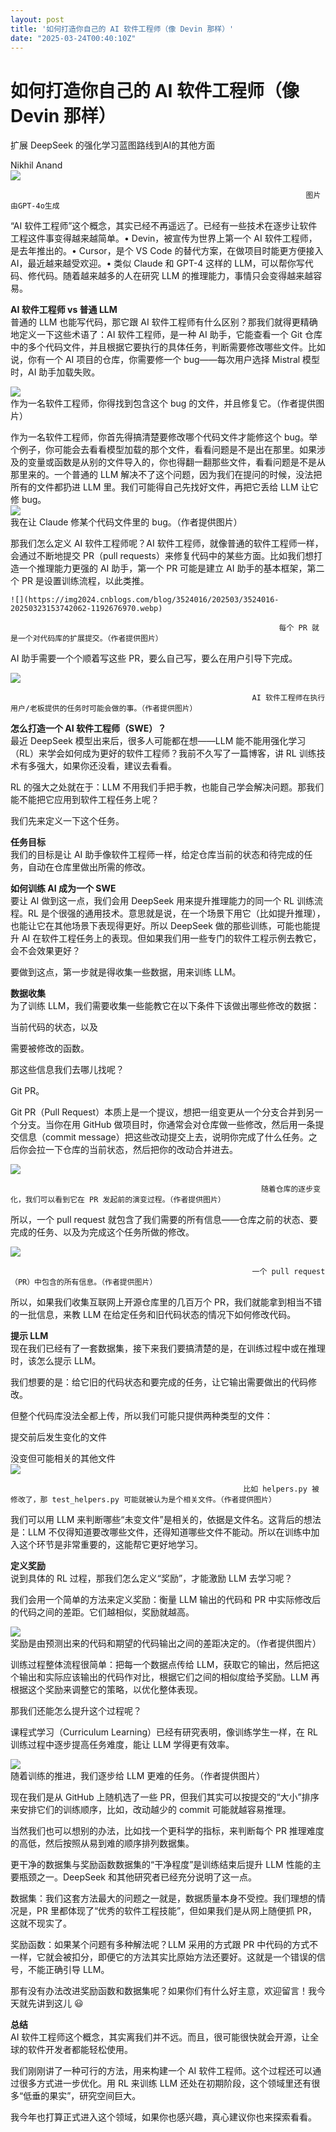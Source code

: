 ```yaml
---
layout: post
title: '如何打造你自己的 AI 软件工程师（像 Devin 那样）'
date: "2025-03-24T00:40:10Z"
---
```

如何打造你自己的 AI 软件工程师（像 Devin 那样）
=============================

扩展 DeepSeek 的强化学习蓝图路线到AI的其他方面

Nikhil Anand  
![](https://img2024.cnblogs.com/blog/3524016/202503/3524016-20250323153625734-83683641.webp)

                                                                      图片由GPT-4o生成
    

“AI 软件工程师”这个概念，其实已经不再遥远了。已经有一些技术在逐步让软件工程这件事变得越来越简单。• Devin，被宣传为世界上第一个 AI 软件工程师，是去年推出的。• Cursor，是个 VS Code 的替代方案，在做项目时能更方便接入 AI，最近越来越受欢迎。• 类似 Claude 和 GPT-4 这样的 LLM，可以帮你写代码、修代码。随着越来越多的人在研究 LLM 的推理能力，事情只会变得越来越容易。

**AI 软件工程师 vs 普通 LLM**  
普通的 LLM 也能写代码，那它跟 AI 软件工程师有什么区别？那我们就得更精确地定义一下这些术语了：AI 软件工程师，是一种 AI 助手，它能查看一个 Git 仓库中的多个代码文件，并且根据它要执行的具体任务，判断需要修改哪些文件。比如说，你有一个 AI 项目的仓库，你需要修一个 bug——每次用户选择 Mistral 模型时，AI 助手加载失败。

![](https://img2024.cnblogs.com/blog/3524016/202503/3524016-20250323153648061-506956734.webp)  
作为一名软件工程师，你得找到包含这个 bug 的文件，并且修复它。（作者提供图片）

作为一名软件工程师，你首先得搞清楚要修改哪个代码文件才能修这个 bug。举个例子，你可能会去看看模型加载的那个文件，看看问题是不是出在那里。如果涉及的变量或函数是从别的文件导入的，你也得翻一翻那些文件，看看问题是不是从那里来的。一个普通的 LLM 解决不了这个问题，因为我们在提问的时候，没法把所有的文件都扔进 LLM 里。我们可能得自己先找好文件，再把它丢给 LLM 让它修 bug。  
![](https://img2024.cnblogs.com/blog/3524016/202503/3524016-20250323153703586-1621428757.webp)  
我在让 Claude 修某个代码文件里的 bug。（作者提供图片）

那我们怎么定义 AI 软件工程师呢？AI 软件工程师，就像普通的软件工程师一样，会通过不断地提交 PR（pull requests）来修复代码中的某些方面。比如我们想打造一个推理能力更强的 AI 助手，第一个 PR 可能是建立 AI 助手的基本框架，第二个 PR 是设置训练流程，以此类推。

    ![](https://img2024.cnblogs.com/blog/3524016/202503/3524016-20250323153742062-1192676970.webp)
    
                                                                每个 PR 就是一个对代码库的扩展提交。（作者提供图片）
    

AI 助手需要一个个顺着写这些 PR，要么自己写，要么在用户引导下完成。

![](https://img2024.cnblogs.com/blog/3524016/202503/3524016-20250323153751013-1742513590.webp)

                                                          AI 软件工程师在执行用户/老板提供的任务时可能会做的事。（作者提供图片）
    

**怎么打造一个 AI 软件工程师（SWE）？**  
最近 DeepSeek 模型出来后，很多人可能都在想——LLM 能不能用强化学习（RL）来学会如何成为更好的软件工程师？我前不久写了一篇博客，讲 RL 训练技术有多强大，如果你还没看，建议去看看。

RL 的强大之处就在于：LLM 不用我们手把手教，也能自己学会解决问题。那我们能不能把它应用到软件工程任务上呢？

我们先来定义一下这个任务。

**任务目标**  
我们的目标是让 AI 助手像软件工程师一样，给定仓库当前的状态和待完成的任务，自动在仓库里做出所需的修改。

**如何训练 AI 成为一个 SWE**  
要让 AI 做到这一点，我们会用 DeepSeek 用来提升推理能力的同一个 RL 训练流程。RL 是个很强的通用技术。意思就是说，在一个场景下用它（比如提升推理），也能让它在其他场景下表现得更好。所以 DeepSeek 做的那些训练，可能也能提升 AI 在软件工程任务上的表现。但如果我们用一些专门的软件工程示例去教它，会不会效果更好？

要做到这点，第一步就是得收集一些数据，用来训练 LLM。

**数据收集**  
为了训练 LLM，我们需要收集一些能教它在以下条件下该做出哪些修改的数据：

当前代码的状态，以及

需要被修改的函数。

那这些信息我们去哪儿找呢？

Git PR。

Git PR（Pull Request）本质上是一个提议，想把一组变更从一个分支合并到另一个分支。当你在用 GitHub 做项目时，你通常会对仓库做一些修改，然后用一条提交信息（commit message）把这些改动提交上去，说明你完成了什么任务。之后你会拉一下仓库的当前状态，然后把你的改动合并进去。

![](https://img2024.cnblogs.com/blog/3524016/202503/3524016-20250323153825351-976114620.webp)

                                                            随着仓库的逐步变化，我们可以看到它在 PR 发起前的演变过程。（作者提供图片）
    

所以，一个 pull request 就包含了我们需要的所有信息——仓库之前的状态、要完成的任务、以及为完成这个任务所做的修改。

![](https://img2024.cnblogs.com/blog/3524016/202503/3524016-20250323153837437-1832745266.webp)

                                                          一个 pull request（PR）中包含的所有信息。（作者提供图片）
    

所以，如果我们收集互联网上开源仓库里的几百万个 PR，我们就能拿到相当不错的一批信息，来教 LLM 在给定任务和旧代码状态的情况下如何修改代码。

**提示 LLM**  
现在我们已经有了一套数据集，接下来我们要搞清楚的是，在训练过程中或在推理时，该怎么提示 LLM。

我们想要的是：给它旧的代码状态和要完成的任务，让它输出需要做出的代码修改。

但整个代码库没法全都上传，所以我们可能只提供两种类型的文件：

提交前后发生变化的文件

没变但可能相关的其他文件  
![](https://img2024.cnblogs.com/blog/3524016/202503/3524016-20250323153854501-675135003.webp)

                                                        比如 helpers.py 被修改了，那 test_helpers.py 可能就被认为是个相关文件。（作者提供图片）
    

我们可以用 LLM 来判断哪些“未变文件”是相关的，依据是文件名。这背后的想法是：LLM 不仅得知道要改哪些文件，还得知道哪些文件不能动。所以在训练中加入这个环节是非常重要的，这能帮它更好地学习。

**定义奖励**  
说到具体的 RL 过程，那我们怎么定义“奖励”，才能激励 LLM 去学习呢？

我们会用一个简单的方法来定义奖励：衡量 LLM 输出的代码和 PR 中实际修改后的代码之间的差距。它们越相似，奖励就越高。

![](https://img2024.cnblogs.com/blog/3524016/202503/3524016-20250323153919784-867215766.webp)  
奖励是由预测出来的代码和期望的代码输出之间的差距决定的。（作者提供图片）

训练过程整体流程很简单：把每一个数据点传给 LLM，获取它的输出，然后把这个输出和实际应该输出的代码作对比，根据它们之间的相似度给予奖励。LLM 再根据这个奖励来调整它的策略，以优化整体表现。

那我们还能怎么提升这个过程呢？

课程式学习（Curriculum Learning）已经有研究表明，像训练学生一样，在 RL 训练过程中逐步提高任务难度，能让 LLM 学得更有效率。

![](https://img2024.cnblogs.com/blog/3524016/202503/3524016-20250323153934834-1545826929.webp)  
随着训练的推进，我们逐步给 LLM 更难的任务。（作者提供图片）

现在我们是从 GitHub 上随机选了一些 PR，但我们其实可以按提交的“大小”排序来安排它们的训练顺序，比如，改动越少的 commit 可能就越容易推理。

当然我们也可以想别的办法，比如找一个更科学的指标，来判断每个 PR 推理难度的高低，然后按照从易到难的顺序排列数据集。

更干净的数据集与奖励函数数据集的“干净程度”是训练结束后提升 LLM 性能的主要瓶颈之一。DeepSeek 和其他研究者已经充分说明了这一点。

数据集：我们这套方法最大的问题之一就是，数据质量本身不受控。我们理想的情况是，PR 里都体现了“优秀的软件工程技能”，但如果我们是从网上随便抓 PR，这就不现实了。

奖励函数：如果某个问题有多种解法呢？LLM 采用的方式跟 PR 中代码的方式不一样，它就会被扣分，即便它的方法其实比原始方法还要好。这就是一个错误的信号，不能正确引导 LLM。

那有没有办法改进奖励函数和数据集呢？如果你们有什么好主意，欢迎留言！我今天就先讲到这儿 😃

**总结**  
AI 软件工程师这个概念，其实离我们并不远。而且，很可能很快就会开源，让全球的软件开发者都能轻松使用。

我们刚刚讲了一种可行的方法，用来构建一个 AI 软件工程师。这个过程还可以通过很多方式进一步优化。用 RL 来训练 LLM 还处在初期阶段，这个领域里还有很多“低垂的果实”，研究空间巨大。

我今年也打算正式进入这个领域，如果你也感兴趣，真心建议你也来探索看看。